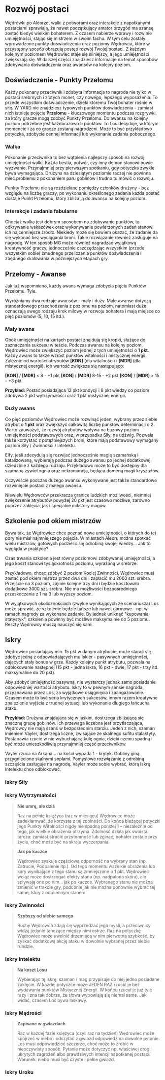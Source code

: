 # Rozwój postaci

Wędrówki po Aleorze, walki z potworami oraz interakcje z napotkanymi postaciami sprawiają, że nawet początkujący amator przygód ma szansę zostać kiedyś wielkim bohaterem. Z czasem nabierze wprawy i rozwinie umiejętności, stając się mistrzem w swoim fachu. W tym celu zostały wprowadzone punkty doświadczenia oraz poziomy Wędrowca, które w przystępny sposób obrazują postęp rozwój Twojej postaci. Z każdym kolejnym poziomem Wędrowiec staje się silniejszy, a jego umiejętności zwiększają się. W dalszej części znajdziesz informacje na temat sposobów zdobywania doświadczenia oraz awansów na kolejny poziom.

## Doświadczenie - Punkty Przełomu

Każdy pokonany przeciwnik i zdobyta informacja to nagroda nie tylko w postaci srebrnych i złotych monet, czy nowego, lepszego wyposażenia. To przede wszystkim doświadczenie, dzięki któremu Twój bohater rośnie w siłę. W YARD nie znajdziesz typowych punktów doświadczenia - zamiast nich istnieje pojęcie **Przełomu** - kluczowego momentu podczas rozgrywki, za który gracze mogą zdobyć Punkty Przełomu. Do awansu na kolejny poziom potrzebne jest każdorazowo 5 punktów. To Los decyduje, w którym momencie i za co gracze zostaną nagrodzeni. Może to być przykładowo potyczka, zdobycie cennej informacji lub wykonanie zadania pobocznego.

### Walka

Pokonanie przeciwnika to bez wątpienia najlepszy sposób na rozwój umiejętności walki. Każda bestia, potwór, czy inny demon stanowi bowie wyzwanie. Przynajmniej przy pierwszym spotkaniu, gdy potyczka zwykle bywa wymagająca. Drużyna na dziesiątym poziomie raczej nie powinna mieć problemu z pokonaniem paru goblinów i trudno tu mówić o rozwoju.

Punkty Przełomu nie są rozdzielane pomiędzy członków drużyny - bez względu na liczbę graczy, po wykonaniu określonego zadania każda postać dostaje Punkt Przełomu, który zbliża ją do awansu na kolejny poziom.

### Interakcje i zadania fabularne

Chociaż walka jest dobrym sposobem na zdobywanie punktów, to odkrywanie wskazówek oraz wykonywanie powierzonych zadań stanowi ich najcenniejsze źródło. Niekiedy może się bowiem okazać, że zadanie da się wykonać bez wyciągania broni. Takie rozwiązanie również zasługuje na nagrodę. W ten sposób MG może również nagradzać wyjątkową kreatywność graczy, jednocześnie oszczędzając wszystkim (przede wszystkim sobie) żmudnego przeliczania punktów doświadczenia i zbędnego skalowania w późniejszych etapach gry.

## Przełomy - Awanse

Jak już wspomniano, każdy awans wymaga zdobycia pięciu Punktów Przełomu. Tyle.

Wyróżniamy dwa rodzaje awansów - mały i duży. Małe awanse dotyczą standardowego przechodzenia z poziomu na poziom, natomiast duże oznaczają swego rodzaju krok milowy w rozwoju bohatera i mają miejsce co pięć poziomów (5, 10, 15 itd.).

### Mały awans

Obok umiejętności na kartach postaci znajdują się kropki, służące do zaznaczania sukcesu w teście. Podczas awansu na kolejny poziom, Wędrowiec może zwiększyć poziom jednej z tych umiejętności o **1 pkt**. Każdy awans to także wzrost punktów witalności i mistycznej energii. Zależnie od wartości atrybutów **[KON]** (dla witalności) i **[MDR]** (dla mistycznej energii), ich wartość zwiększa się następująco:

**[KON]** / **[MDR]** < 8 - +1 pkt
**[KON]** / **[MDR]** 8-15 - +2 pkt
**[KON]** / **[MDR]** > 15 - +3 pkt 

**Przykład:**
Postać posiadająca 12 pkt kondycji i 6 pkt wiedzy co poziom zdobywa 2 pkt wytrzymałości oraz 1 pkt mistycznej energii.

### Duży awans

Co pięć poziomów Wędrowiec może rozwinąć jeden, wybrany przez siebie atrybut o **1 pkt** oraz zwiększyć całkowitą liczbę punktów determinacji o 2. Warto zauważyć, że rozwój atrybutów wpływa na bazowy poziom umiejętności podstawowych oraz, w przypadku Siły, na udźwig. Pozwala także korzystać z potężniejszych broni, które mają podstawowy wymagany poziom Siły / Zwinności / Intelektu.

Elfy, jeśli zdecydują się rozwijać jednocześnie magię szamańską i katalizowaną, wybierają podczas dużego awansu po jednej dodatkowej dziedzinie z każdego rodzaju. Przykładowo może to być dostępny dla szamana żywioł ognia oraz nekromancja, będąca domeną magii kryształów.

Oczywiście podczas dużego awansu wykonywane jest także standardowe rozwinięcie postaci z małego awansu.

Niewielu Wędrowców przekracza granice ludzkich możliwości, niemniej zwiększenie atrybutów powyżej 20 pkt jest czasowo możliwe, zarówno poprzez zaklęcia, jak i specjalne mikstury magów. 

## Szkolenie pod okiem mistrzów

Bywa tak, że Wędrowiec chce poznać nowe umiejętności, o których do tej pory nie miał najmniejszego pojęcia. W miastach Aleoru można spotkać wielu mistrzów, gotowych podzielić się odrobiną swojej wiedzy... Jak to wygląda w praktyce? 

Czas trwania szkolenia jest równy poziomowi zdobywanej umiejętności, a jego koszt stanowi tysiąckrotność poziomu, wyrażoną w srebrze.

Przykładowo, chcąc zdobyć 2 poziom Kociej Zwinności, Wędrowiec musi zostać pod okiem mistrza przez dwa dni i zapłacić mu 2000 szt. srebra. Przejście na 3 poziom, zajmie kolejne trzy dni i będzie kosztowało dodatkowe 3000 szt. srebra. Nie ma możliwości bezpośredniego przeskoczenia z 1 na 3 lub wyższy poziom.

W wyjątkowych okolicznościach (zwykle wynikających ze scenariusza) Los może sprawić, że szkolenie będzie tańsze lub nawet darmowe - np. w ramach nagrody za wykonane zadanie. By jednak uniknąć "kupowania statystyk", szkolenia powinny być możliwe maksymalnie do 5 poziomu. Reszty Wędrowcy muszą nauczyć się sami.

## Iskry

Wędrowiec posiadający min. 15 pkt w danym atrybucie, może starać się zdobyć jedną z odpowiadających mu Iskier - pasywnych umiejętności, dających stały bonus w grze. Każdy kolejny punkt atrybutu, pozwala na odblokowanie następnej (15 pkt - jedna iskra, 16 pkt - dwie, 17 pkt - trzy itd. maksymalnie do 20 pkt).

Aby zdobyć umiejętność pasywną, nie wystarczy jednak samo posiadanie odpowiedniej wartości atrybutu. Iskry to w pewnym sensie nagroda, przyznawana przez Los, za wyjątkowe osiągnięcia i zaangażowanie. Czasem może to być seria krytycznych sukcesów, innym razem kreatywne znalezienie wyjścia z trudnej sytuacji lub wykonanie długiego łańcucha ataku.

**Przykład:**
Drużyna znajdująca się w jaskini, dostrzega zbliżającą się znaczną grupę goblinów. Ich przewaga liczebna jest przytłaczająca, Wędrowcy nie mają szans w bezpośrednim starciu. Jeden z nich, szaman imieniem Vayler, dostrzega liczne, zwisające ze skalnego sufitu stalaktyty. Postanawia rzucić w nie wybuchającą kulę ognia, dzięki czemu spadną i być może unieszkodliwią przynajmniej część przeciwników.

Vayler rzuca na Arkana... na kości wypada 1 - krytyk. Gobliny giną przygniecione skalnymi soplami. Pomysłowe rozwiązanie z odrobiną szczęścia zasługuje na nagrodę. Vayler może sobie wybrać, którą Iskrę Intelektu chce odblokować.

### Iskry Siły

### Iskry Wytrzymałości

> **Nie umrę, nie dziś**
>
> Raz na pełnię księżyca (raz w miesiącu) Wędrowiec może zadeklarować, że korzysta z tej zdolności. Do końca bieżącej potyczki jego Punkty Witalności nigdy nie spadną poniżej 1 – niezależnie od tego, jak wielkie obrażenia otrzyma. Zdolność działa jak swoista tarcza: zamiast stracić przytomność lub zginąć, bohater zostaje przy życiu, choć może być na skraju wyczerpania.

> **Jak po kaczce**
>
> Wędrowiec zyskuje częściową odporność na wybrany stan (np. Zatrucie, Podpalenie itp.). Od tego momentu wszelkie obrażenia lub kary wynikające z tego stanu są zmniejszone o 1 pkt. Wędrowiec wciąż może dostrzegać efekty stanu (np. nadpalona skóra), ale spływają one po nim… jak po kaczce. Wybranego stanu nie można zmienić w trakcie gry, podobnie jak nie można ponownie wybrać tej samej Iskry z odmiennym stanem.

### Iskry Zwinności

> **Szybszy od siebie samego**
>
> Ruchy Wędrowca zdają się wyprzedzać jego myśli, a przeciwnicy widzą jedynie tańczące między nimi ostrze. Raz na potyczkę Wędrowiec może uwolnić drzemiącą w nim pierwotną szybkość, by zyskać dodatkową akcję ataku w dowolnie wybranej przez siebie rundzie.  

### Iskry Intelektu

> **Na koszt Losu**
>
> Wybierając tę iskrę, szaman / mag przypisuje do niej jedno posiadane zaklęcie. W każdej potyczce może JEDEN RAZ rzucić je bez wydawania punktów Mistycznej Energii. W końcu rzucał je już tyle razy i zna tak dobrze, że słowa wypowiają się niemal same. Jak widać, czasem Los bywa łaskawy.

### Iskry Mądrości

> **Zapisane w gwiazdach**
>
> Raz w każdej fazie księżyca (czyli raz na tydzień) Wędrowiec może spojrzeć w niebo i odczytać z gwiazd odpowiedź na dowolne pytanie. Los musi odpowiedzieć szczerze, choć może to zrobić w nieoczywisty sposób. Pytanie może dotyczyć np. właściwej drogi, ukrytych zagrożeń albo prawdziwych intencji napotkanej postaci. Warunek: niebo musi być czyste i pełne gwiazd.

### Iskry Uroku